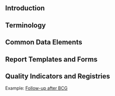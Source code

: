 ## Introduction

## Terminology

## Common Data Elements

## Report Templates and Forms

## Quality Indicators and Registries

Example: [Follow-up after BCG](Measure-FUafterMOC.html)
